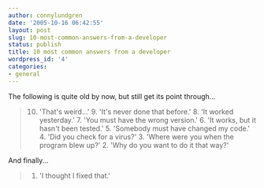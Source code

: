 ```yaml
---
author: connylundgren
date: '2005-10-16 06:42:55'
layout: post
slug: 10-most-common-answers-from-a-developer
status: publish
title: 10 most common answers from a developer
wordpress_id: '4'
categories:
- general
---
```


The following is quite old by now, but still get its point through…

> 10. 'That's weird...' 9. 'It's never done that before.' 8. 'It worked
yesterday.' 7. 'You must have the wrong version.' 6. 'It works, but it hasn't
been tested.' 5. 'Somebody must have changed my code.' 4. 'Did you check for a
virus?' 3. 'Where were you when the program blew up?' 2. 'Why do you want to
do it that way?'

And finally...

> 1. 'I thought I fixed that.'

